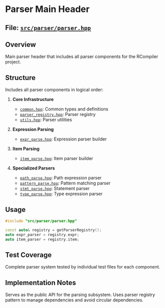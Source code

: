 # Parser Main Header

## File: [`src/parser/parser.hpp`](../../src/parser/parser.hpp)

## Overview

Main parser header that includes all parser components for the RCompiler project.

## Structure

Includes all parser components in logical order:

1. **Core Infrastructure**
   - [`common.hpp`](../../src/parser/common.hpp): Common types and definitions
   - [`parser_registry.hpp`](../../src/parser/parser_registry.hpp): Parser registry
   - [`utils.hpp`](../../src/parser/utils.hpp): Parser utilities

2. **Expression Parsing**
   - [`expr_parse.hpp`](../../src/parser/expr_parse.hpp): Expression parser builder

3. **Item Parsing**
   - [`item_parse.hpp`](../../src/parser/item_parse.hpp): Item parser builder

4. **Specialized Parsers**
   - [`path_parse.hpp`](../../src/parser/path_parse.hpp): Path expression parser
   - [`pattern_parse.hpp`](../../src/parser/pattern_parse.hpp): Pattern matching parser
   - [`stmt_parse.hpp`](../../src/parser/stmt_parse.hpp): Statement parser
   - [`type_parse.hpp`](../../src/parser/type_parse.hpp): Type expression parser

## Usage

```cpp
#include "src/parser/parser.hpp"

const auto& registry = getParserRegistry();
auto expr_parser = registry.expr;
auto item_parser = registry.item;
```

## Test Coverage

Complete parser system tested by individual test files for each component.

## Implementation Notes

Serves as the public API for the parsing subsystem. Uses parser registry pattern to manage dependencies and avoid circular dependencies.